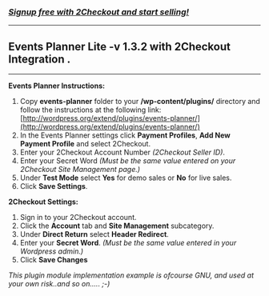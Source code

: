 ### _[Signup free with 2Checkout and start selling!](https://www.2checkout.com/referral?r=git2co)_

***

## Events Planner Lite -v 1.3.2 with 2Checkout Integration .

***

**Events Planner Instructions:**

1. Copy **events-planner** folder to your **/wp-content/plugins/** directory and follow the instructions at the following link: 
[http://wordpress.org/extend/plugins/events-planner/](http://wordpress.org/extend/plugins/events-planner/)
3. In the Events Planner settings click **Payment Profiles**, **Add New Payment Profile** and select 2Checkout.
4. Enter your 2Checkout Account Number _(2Checkout Seller ID)_.
5. Enter your Secret Word _(Must be the same value entered on your 2Checkout Site Management page.)_
6. Under **Test Mode** select **Yes** for demo sales or **No** for live sales.
7. Click **Save Settings**.

**2Checkout Settings:**

1. Sign in to your 2Checkout account.
2. Click the **Account** tab and **Site Management** subcategory.
3. Under **Direct Return** select **Header Redirect**.
4. Enter your **Secret Word**. _(Must be the same value entered in your Wordpress admin.)_
5. Click **Save Changes**

_This plugin module implementation example is ofcourse GNU, and used at your own risk..and so on..... ;-)_
